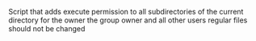 Script that adds execute permission to all subdirectories of the current directory for the owner the group owner and all other users regular  files should not be changed
